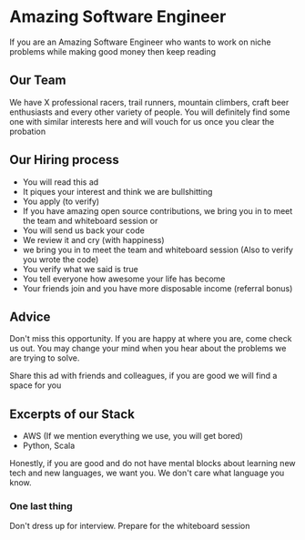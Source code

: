 # Amazing  Software Engineer

If you are an Amazing Software Engineer who wants to work on niche problems while making good money then keep reading

## Our Team

We have X professional racers, trail runners, mountain climbers, craft beer enthusiasts and every other variety of people. You will definitely find some one with similar interests here and will vouch for us once you clear the probation

## Our Hiring process

- You will read this ad
- It piques your interest and think we are bullshitting
- You apply (to verify)
- If you have amazing open source contributions, we bring you in to meet the team and whiteboard session or
- You will send us back your code
- We review it and cry (with happiness)
- we bring you in to meet the team and whiteboard session (Also to verify you wrote the code)
- You verify what we said is true
- You tell everyone how awesome your life has become
- Your friends join and you have more disposable income (referral bonus)

## Advice

Don't miss this opportunity. If you are happy at where you are, come check us out. You may change your mind when you hear about the problems we are trying to solve.

Share this ad with friends and colleagues, if you are good we will find a space for you

## Excerpts of our Stack

- AWS (If we mention everything we use, you will get bored)
- Python, Scala

Honestly, if you are good and do not have mental blocks about learning new tech and new languages, we want you. We don't care what language you know.

### One last thing

Don't dress up for interview. Prepare for the whiteboard session
